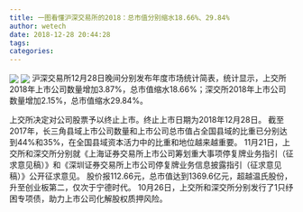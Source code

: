 ```yaml
---
title: 一图看懂沪深交易所的2018：总市值分别缩水18.66%、29.84%
author: wetech
date: 2018-12-28 20:44:28
tags: 
categories: 
---
```

 
<!-- more -->
<img align="center" border="0" src="https://imgcdn.yicai.com/uppics/images/2018/12/671ecfac8e805afafffe94be7bcfc9c5.jpg" />
<img align="center" border="0" src="https://imgcdn.yicai.com/uppics/images/2018/12/9db865e95d2bc827e94e8e4b721b2034.jpg" />
沪深交易所12月28日晚间分别发布年度市场统计简表，统计显示，上交所2018年上市公司数量增加3.87%，总市值缩水18.66%；深交所2018年上市公司数量增加2.15%，总市值缩水29.84%。
 
 
上交所决定对公司股票予以终止上市。终止上市日期为2018年12月28日。
截至2017年，长三角县域上市公司数量和上市公司总市值占全国县域的比重已分别达到44%和35%，在全国县域资本活力中的比重和地位越来越重要。
11月21日，上交所和深交所分别就《上海证券交易所上市公司筹划重大事项停复牌业务指引（征求意见稿）》和《深圳证券交易所上市公司停复牌业务信息披露指引（征求意见稿）》公开征求意见。
股价报112.66元，总市值达到1369.6亿元，超越温氏股份，升至创业板第二，仅次于宁德时代。
10月26日，上交所和深交所分别发行了1只纾困专项债，助力上市公司化解股权质押风险。
